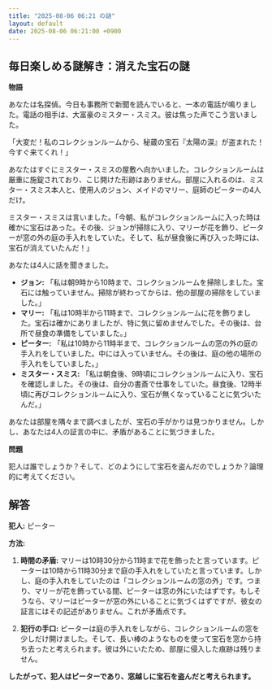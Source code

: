```yaml
---
title: "2025-08-06 06:21 の謎"
layout: default
date: 2025-08-06 06:21:00 +0900
---
```

## 毎日楽しめる謎解き：消えた宝石の謎

**物語**

あなたは名探偵。今日も事務所で新聞を読んでいると、一本の電話が鳴りました。電話の相手は、大富豪のミスター・スミス。彼は焦った声でこう言いました。

「大変だ！私のコレクションルームから、秘蔵の宝石『太陽の涙』が盗まれた！今すぐ来てくれ！」

あなたはすぐにミスター・スミスの屋敷へ向かいました。コレクションルームは厳重に施錠されており、こじ開けた形跡はありません。部屋に入れるのは、ミスター・スミス本人と、使用人のジョン、メイドのマリー、庭師のピーターの4人だけ。

ミスター・スミスは言いました。「今朝、私がコレクションルームに入った時は確かに宝石はあった。その後、ジョンが掃除に入り、マリーが花を飾り、ピーターが窓の外の庭の手入れをしていた。そして、私が昼食後に再び入った時には、宝石が消えていたんだ！」

あなたは4人に話を聞きました。

*   **ジョン:** 「私は朝9時から10時まで、コレクションルームを掃除しました。宝石には触っていません。掃除が終わってからは、他の部屋の掃除をしていました。」
*   **マリー:** 「私は10時半から11時まで、コレクションルームに花を飾りました。宝石は確かにありましたが、特に気に留めませんでした。その後は、台所で昼食の準備をしていました。」
*   **ピーター:** 「私は10時から11時半まで、コレクションルームの窓の外の庭の手入れをしていました。中には入っていません。その後は、庭の他の場所の手入れをしていました。」
*   **ミスター・スミス:** 「私は朝食後、9時頃にコレクションルームに入り、宝石を確認しました。その後は、自分の書斎で仕事をしていた。昼食後、12時半頃に再びコレクションルームに入り、宝石が無くなっていることに気づいたんだ。」

あなたは部屋を隅々まで調べましたが、宝石の手がかりは見つかりません。しかし、あなたは4人の証言の中に、矛盾があることに気づきました。

**問題**

犯人は誰でしょうか？そして、どのようにして宝石を盗んだのでしょうか？論理的に考えてください。

## 解答

**犯人:** ピーター

**方法:**

1.  **時間の矛盾:** マリーは10時30分から11時まで花を飾ったと言っています。ピーターは10時から11時30分まで庭の手入れをしていたと言っています。しかし、庭の手入れをしていたのは「コレクションルームの窓の外」です。つまり、マリーが花を飾っている間、ピーターは窓の外にいたはずです。もしそうなら、マリーはピーターが窓の外にいることに気づくはずですが、彼女の証言にはその記述がありません。これが矛盾点です。

2.  **犯行の手口:** ピーターは庭の手入れをしながら、コレクションルームの窓を少しだけ開けました。そして、長い棒のようなものを使って宝石を窓から持ち去ったと考えられます。彼は外にいたため、部屋に侵入した痕跡は残りません。

**したがって、犯人はピーターであり、窓越しに宝石を盗んだと考えられます。**
